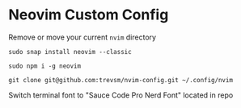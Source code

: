 # Neovim Custom Config

Remove or move your current `nvim` directory

```
sudo snap install neovim --classic
```

```
sudo npm i -g neovim
```
```
git clone git@github.com:trevsm/nvim-config.git ~/.config/nvim
```

Switch terminal font to "Sauce Code Pro Nerd Font" located in repo
